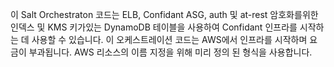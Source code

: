 이 Salt Orchestraton 코드는 ELB, Confidant ASG, auth 및 at-rest 암호화를위한 인덱스 및 KMS 키가있는 DynamoDB 테이블을 사용하여 Confidant 인프라를 시작하는 데 사용할 수 있습니다.
이 오케스트레이션 코드는 AWS에서 인프라를 시작하며 요금이 부과됩니다. AWS 리소스의 이름 지정을 위해 미리 정의 된 형식을 사용합니다.
